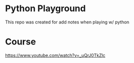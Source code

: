 # Python Playground
This repo was created for add notes when playing w/ python

# Course
https://www.youtube.com/watch?v=_uQrJ0TkZlc